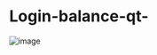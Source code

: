 # Login-balance-qt-
![image](https://github.com/user-attachments/assets/ec703ee5-fd0f-42eb-8b1b-9127f0df1052)
